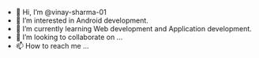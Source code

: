 - 👋 Hi, I’m @vinay-sharma-01
- 👀 I’m interested in Android development.
- 🌱 I’m currently learning Web development and Application development.
- 💞️ I’m looking to collaborate on ...
- 📫 How to reach me ...

<!---
vinay-sharma-01/vinay-sharma-01 is a ✨ special ✨ repository because its `README.md` (this file) appears on your GitHub profile.
You can click the Preview link to take a look at your changes.
--->

